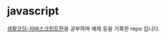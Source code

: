# javascript

[생활코딩-자바스크립트편](https://www.youtube.com/watch?v=dPRtcRwKo-Y&list=PLuHgQVnccGMBB348PWRN0fREzYcYgFybf)을 공부하며 예제 등을 기록한 repo 입니다.

